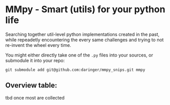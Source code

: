 # MMpy - Smart (utils) for your python life

Searching together util-level python implementations created in the past, 
while repeadetly encountering the every same challenges and trying to not re-invent the wheel every time.

You might either directly take one of the `.py` files into your sources, or submodule it into your repo:
```
git submodule add git@github.com:daringer/mmpy_snips.git mmpy
```

## Overview table:
tbd once most are collected
